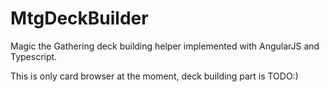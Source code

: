 # MtgDeckBuilder
Magic the Gathering deck building helper implemented with AngularJS and Typescript.

This is only card browser at the moment, deck building part is TODO:)
